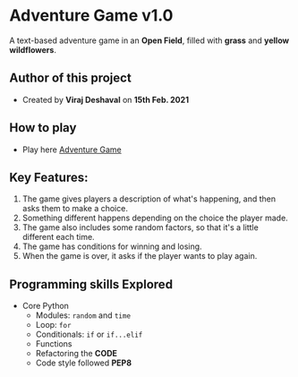 # Adventure Game v1.0

A text-based adventure game in an **Open Field**, filled with **grass** and **yellow wildflowers**.

## Author of this project

* Created by **Viraj Deshaval** on **15th Feb. 2021**

## How to play

* Play here [Adventure Game](https://py3.codeskulptor.org/#user306_X0saRGHKpjI4gbC.py)

## Key Features:

1. The game gives players a description of what's happening, and then asks them to make a choice.
2. Something different happens depending on the choice the player made.
3. The game also includes some random factors, so that it's a little different each time.
4. The game has conditions for winning and losing.
5. When the game is over, it asks if the player wants to play again.

## Programming skills Explored

* Core Python
  - Modules: `random` and `time`
  - Loop: `for`
  - Conditionals: `if` or `if...elif`
  - Functions
  - Refactoring the **CODE**
  - Code style followed **PEP8**
